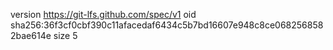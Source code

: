version https://git-lfs.github.com/spec/v1
oid sha256:36f3cf0cbf390c11afacedaf6434c5b7bd16607e948c8ce0682568582bae614e
size 5
